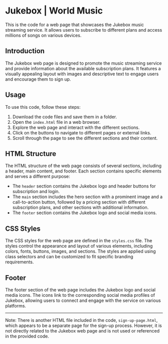 # Jukebox | World Music

This is the code for a web page that showcases the Jukebox music streaming service. It allows users to subscribe to different plans and access millions of songs on various devices.

## Introduction

The Jukebox web page is designed to promote the music streaming service and provide information about the available subscription plans. It features a visually appealing layout with images and descriptive text to engage users and encourage them to sign up.

## Usage

To use this code, follow these steps:

1. Download the code files and save them in a folder.
2. Open the `index.html` file in a web browser.
3. Explore the web page and interact with the different sections.
4. Click on the buttons to navigate to different pages or external links.
5. Scroll through the page to see the different sections and their content.

## HTML Structure

The HTML structure of the web page consists of several sections, including a header, main content, and footer. Each section contains specific elements and serves a different purpose:

- The `header` section contains the Jukebox logo and header buttons for subscription and login.
- The `main` section includes the hero section with a prominent image and a call-to-action button, followed by a pricing section with different subscription plans, and other sections with additional information.
- The `footer` section contains the Jukebox logo and social media icons.

## CSS Styles

The CSS styles for the web page are defined in the `styles.css` file. The styles control the appearance and layout of various elements, including colors, fonts, buttons, images, and sections. The styles are applied using class selectors and can be customized to fit specific branding requirements.

## Footer

The footer section of the web page includes the Jukebox logo and social media icons. The icons link to the corresponding social media profiles of Jukebox, allowing users to connect and engage with the service on various platforms.

---

Note: There is another HTML file included in the code, `sign-up-page.html`, which appears to be a separate page for the sign-up process. However, it is not directly related to the Jukebox web page and is not used or referenced in the provided code.
